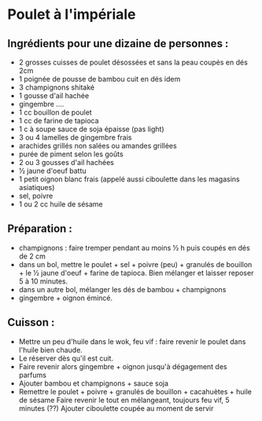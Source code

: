 # Poulet à l'impériale

## Ingrédients pour une dizaine de personnes :
* 2 grosses cuisses de poulet désossées et sans la peau coupés en dés 2cm
* 1 poignée de pousse de bambou cuit en dés idem
* 3 champignons shitaké
* 1 gousse d'ail hachée
* gingembre ....
* 1 cc bouillon de poulet
* 1 cc de farine de tapioca
* 1 c à soupe sauce de soja épaisse (pas light)
* 3 ou 4 lamelles de gingembre frais
* arachides grillés non salées ou amandes grillées
* purée de piment selon les goûts
* 2 ou 3 gousses d'ail hachées
* 1⁄2 jaune d'oeuf battu
* 1 petit oignon blanc frais (appelé aussi ciboulette dans les magasins asiatiques)
* sel, poivre
* 1 ou 2 cc huile de sésame

## Préparation :
* champignons : faire tremper pendant au moins 1⁄2 h puis coupés en dés de 2 cm
* dans un bol, mettre le poulet + sel + poivre (peu) + granulés de
bouillon + le 1⁄2 jaune d'oeuf + farine de tapioca. Bien mélanger et laisser reposer 5 à 10 minutes.
* dans un autre bol, mélanger les dés de bambou + champignons
* gingembre + oignon émincé.

## Cuisson :
* Mettre un peu d'huile dans le wok, feu vif : faire revenir le poulet dans l'huile bien chaude.
* Le réserver dès qu'il est cuit.
* Faire revenir alors gingembre + oignon jusqu'à dégagement des parfums
* Ajouter bambou et champignons + sauce soja
* Remettre le poulet + poivre + granulés de bouillon + cacahuètes + huile de sésame
Faire revenir le tout en mélangeant, toujours feu vif, 5 minutes (??)
Ajouter ciboulette coupée au moment de servir
